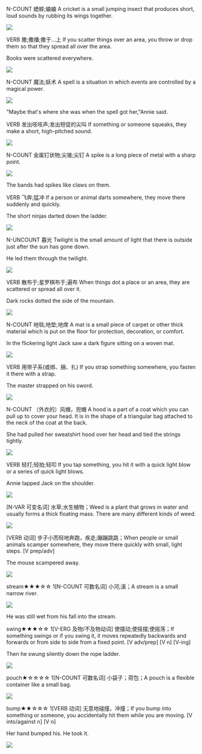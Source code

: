 N-COUNT 蟋蟀;蛐蛐 
A cricket is a small jumping insect that produces short, loud sounds by rubbing its wings together.

![](http://cdn.orkin.com/images/crickets/camel-cricket-illustration_1285x1011.jpg)



VERB 撒;撒播;撒于…上 
If you scatter things over an area, you throw or drop them so that they spread all over the area.

Books were scattered everywhere.

![](https://www.fema.gov/media-library-data/1410456755583-c04cbb8bd95e6466874c831929af12b8/Napa_CA_Earthquake_V0A6980_medium.jpg)

N-COUNT 魔法;妖术 
A spell is a situation in which events are controlled by a magical power.

![](http://www.allgraphics123.com/ag/01/9575/9575.jpg)

"Maybe that's where she was when the spell got her,"Annie said.


VERB 发出吱吱声;发出短促的尖叫 
If something or someone squeaks, they make a short, high-pitched sound.

![](http://www.emblibrary.com/EL/product_images/F1460.jpg)



N-COUNT 金属钉状物;尖锥;尖钉 
A spike is a long piece of metal with a sharp point.

![](http://www.tinmantech.com/assets/images/hand/slappers/marlin_spike_lg.jpg)

The bands had spikes like claws on them.


VERB 飞奔;猛冲 
If a person or animal darts somewhere, they move there suddenly and quickly.

The short ninjas darted down the ladder.

![](https://static.comicvine.com/uploads/original/12/123441/3533263-kurabara+ability+dimension+cutting+spirit+sword+vol+16+%286%29.jpg)

N-UNCOUNT 暮光 
Twilight is the small amount of light that there is outside just after the sun has gone down.

He led them through the twilight.

![](https://aerialhorizon.files.wordpress.com/2016/04/moonrise-through-the-twilight.jpg)


VERB 散布于;星罗棋布于;遍布 
When things dot a place or an area, they are scattered or spread all over it.

Dark rocks dotted the side of the mountain.

![](https://s-media-cache-ak0.pinimg.com/736x/d5/b6/6b/d5b66beed89914298ba1d73640e96434--polka-dot-patterns-black-white-art.jpg)


N-COUNT 地毯;地垫;地席 
A mat is a small piece of carpet or other thick material which is put on the floor for protection, decoration, or comfort.

In the flickering light Jack saw a dark figure sitting on a woven mat.

![](https://thumbs.dreamstime.com/z/woven-mat-26429557.jpg)

VERB 用带子系(或绑、捆、扎) 
If you strap something somewhere, you fasten it there with a strap.

The master strapped on his sword.

![](https://bottega.avalonceltic.com/rep_immagini/prod/cintura_porta_spada_nera.jpg)

N-COUNT （外衣的）风帽，兜帽 
A hood is a part of a coat which you can pull up to cover your head. It is in the shape of a triangular bag attached to the neck of the coat at the back.

She had pulled her sweatshirt hood over her head and tied the strings tightly.

![](https://media.qcsupply.com/catalog/product/cache/1/image/9df78eab33525d08d6e5fb8d27136e95/7/8/78241.jpg)


VERB 轻打;轻拍;轻叩 
If you tap something, you hit it with a quick light blow or a series of quick light blows.

Annie tapped Jack on the shoulder.

![](https://robnipulations.files.wordpress.com/2010/12/053108_twilight2-php.jpg)

[N-VAR 可变名词] 水草;水生植物；Weed is a plant that grows in water and usually forms a thick floating mass. There are many different kinds of weed.

![](http://www.paludarium.net/uploads/4/4/1/8/4418601/9243423_orig.jpg)

[VERB 动词] 步子小而轻地奔跑，疾走;蹦蹦跳跳；When people or small animals scamper somewhere, they move there quickly with small, light steps. [V prep/adv]

The mouse scampered away.

![](http://i.dailymail.co.uk/i/pix/2015/11/11/15/2E55879800000578-0-image-a-37_1447254463243.jpg)

stream★★★☆☆
1[N-COUNT 可数名词] 小河;溪；A stream is a small narrow river.

![](http://jonvilma.com/images/stream-3.jpg)

He was still wet from his fall into the stream.


swing★★★☆☆
1[V-ERG 及物/不及物动词] 使摆动;使摇摆;使摇荡；If something swings or if you swing it, it moves repeatedly backwards and forwards or from side to side from a fixed point. [V adv/prep] [V n] [V-ing]

Then he swung silently down the rope ladder.

![](http://photos4.meetupstatic.com/photos/event/a/d/3/5/600_443204341.jpeg)

pouch★☆☆☆☆
1[N-COUNT 可数名词] 小袋子；荷包；A pouch is a flexible container like a small bag.

![](http://www.japantrends.com/japan-trends/wp-content/uploads/2015/05/mewgaroo-hoodie-pet-pouch-sweatshirt-buy-1.jpg)

bump★★☆☆☆
1[VERB 动词] 无意地碰撞，冲撞；If you bump into something or someone, you accidentally hit them while you are moving. [V into/against n] [V n]

Her hand bumped his. He took it.

![](http://i.dailymail.co.uk/i/pix/2008/05/29/article-1022718-01693FA600000578-136_468x313.jpg)
